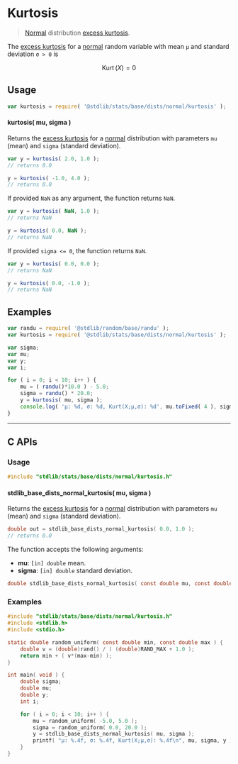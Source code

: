 <!--

@license Apache-2.0

Copyright (c) 2018 The Stdlib Authors.

Licensed under the Apache License, Version 2.0 (the "License");
you may not use this file except in compliance with the License.
You may obtain a copy of the License at

   http://www.apache.org/licenses/LICENSE-2.0

Unless required by applicable law or agreed to in writing, software
distributed under the License is distributed on an "AS IS" BASIS,
WITHOUT WARRANTIES OR CONDITIONS OF ANY KIND, either express or implied.
See the License for the specific language governing permissions and
limitations under the License.

-->

# Kurtosis

> [Normal][normal-distribution] distribution [excess kurtosis][kurtosis].

<!-- Section to include introductory text. Make sure to keep an empty line after the intro `section` element and another before the `/section` close. -->

<section class="intro">

The [excess kurtosis][kurtosis] for a [normal][normal-distribution] random variable with mean `μ` and standard deviation `σ > 0` is

<!-- <equation class="equation" label="eq:normal_kurtosis" align="center" raw="\operatorname{Kurt}\left( X \right) = 0" alt="Excess kurtosis for a normal distribution."> -->

```math
\mathop{\mathrm{Kurt}}\left( X \right) = 0
```

<!-- <div class="equation" align="center" data-raw-text="\operatorname{Kurt}\left( X \right) = 0" data-equation="eq:normal_kurtosis">
    <img src="https://cdn.jsdelivr.net/gh/stdlib-js/stdlib@51534079fef45e990850102147e8945fb023d1d0/lib/node_modules/@stdlib/stats/base/dists/normal/kurtosis/docs/img/equation_normal_kurtosis.svg" alt="Excess kurtosis for a normal distribution.">
    <br>
</div> -->

<!-- </equation> -->

</section>

<!-- /.intro -->

<!-- Package usage documentation. -->

<section class="usage">

## Usage

```javascript
var kurtosis = require( '@stdlib/stats/base/dists/normal/kurtosis' );
```

#### kurtosis( mu, sigma )

Returns the [excess kurtosis][kurtosis] for a [normal][normal-distribution] distribution with parameters `mu` (mean) and `sigma` (standard deviation).

```javascript
var y = kurtosis( 2.0, 1.0 );
// returns 0.0

y = kurtosis( -1.0, 4.0 );
// returns 0.0
```

If provided `NaN` as any argument, the function returns `NaN`.

```javascript
var y = kurtosis( NaN, 1.0 );
// returns NaN

y = kurtosis( 0.0, NaN );
// returns NaN
```

If provided `sigma <= 0`, the function returns `NaN`.

```javascript
var y = kurtosis( 0.0, 0.0 );
// returns NaN

y = kurtosis( 0.0, -1.0 );
// returns NaN
```

</section>

<!-- /.usage -->

<!-- Package usage notes. Make sure to keep an empty line after the `section` element and another before the `/section` close. -->

<section class="notes">

</section>

<!-- /.notes -->

<!-- Package usage examples. -->

<section class="examples">

## Examples

<!-- eslint no-undef: "error" -->

```javascript
var randu = require( '@stdlib/random/base/randu' );
var kurtosis = require( '@stdlib/stats/base/dists/normal/kurtosis' );

var sigma;
var mu;
var y;
var i;

for ( i = 0; i < 10; i++ ) {
    mu = ( randu()*10.0 ) - 5.0;
    sigma = randu() * 20.0;
    y = kurtosis( mu, sigma );
    console.log( 'µ: %d, σ: %d, Kurt(X;µ,σ): %d', mu.toFixed( 4 ), sigma.toFixed( 4 ), y.toFixed( 4 ) );
}
```

</section>

<!-- /.examples -->

<!-- C interface documentation. -->

* * *

<section class="c">

## C APIs

<!-- Section to include introductory text. Make sure to keep an empty line after the intro `section` element and another before the `/section` close. -->

<section class="intro">

</section>

<!-- /.intro -->

<!-- C usage documentation. -->

<section class="usage">

### Usage

```c
#include "stdlib/stats/base/dists/normal/kurtosis.h"
```

#### stdlib_base_dists_normal_kurtosis( mu, sigma )

Returns the [excess kurtosis][kurtosis] for a [normal][normal-distribution] distribution with parameters `mu` (mean) and `sigma` (standard deviation).

```c
double out = stdlib_base_dists_normal_kurtosis( 0.0, 1.0 );
// returns 0.0
```

The function accepts the following arguments:

-   **mu**: `[in] double` mean.
-   **sigma**: `[in] double` standard deviation.

```c
double stdlib_base_dists_normal_kurtosis( const double mu, const double sigma );
```

</section>

<!-- /.usage -->

<!-- C API usage notes. Make sure to keep an empty line after the `section` element and another before the `/section` close. -->

<section class="notes">

</section>

<!-- /.notes -->

<!-- C API usage examples. -->

<section class="examples">

### Examples

```c
#include "stdlib/stats/base/dists/normal/kurtosis.h"
#include <stdlib.h>
#include <stdio.h>

static double random_uniform( const double min, const double max ) {
    double v = (double)rand() / ( (double)RAND_MAX + 1.0 );
    return min + ( v*(max-min) );
}

int main( void ) {
    double sigma;
    double mu;
    double y;
    int i;

    for ( i = 0; i < 10; i++ ) {
        mu = random_uniform( -5.0, 5.0 );
        sigma = random_uniform( 0.0, 20.0 );
        y = stdlib_base_dists_normal_kurtosis( mu, sigma );
        printf( "µ: %.4f, σ: %.4f, Kurt(X;µ,σ): %.4f\n", mu, sigma, y );
    }
}
```

</section>

<!-- /.examples -->

</section>

<!-- /.c -->

<!-- Section for related `stdlib` packages. Do not manually edit this section, as it is automatically populated. -->

<section class="related">

</section>

<!-- /.related -->

<!-- Section for all links. Make sure to keep an empty line after the `section` element and another before the `/section` close. -->

<section class="links">

[normal-distribution]: https://en.wikipedia.org/wiki/Normal_distribution

[kurtosis]: https://en.wikipedia.org/wiki/Kurtosis

</section>

<!-- /.links -->

